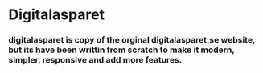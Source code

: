 # Digitalasparet
### digitalasparet is copy of the orginal digitalasparet.se website, but its have been writtin from scratch to make it modern, simpler, responsive and add more features.
